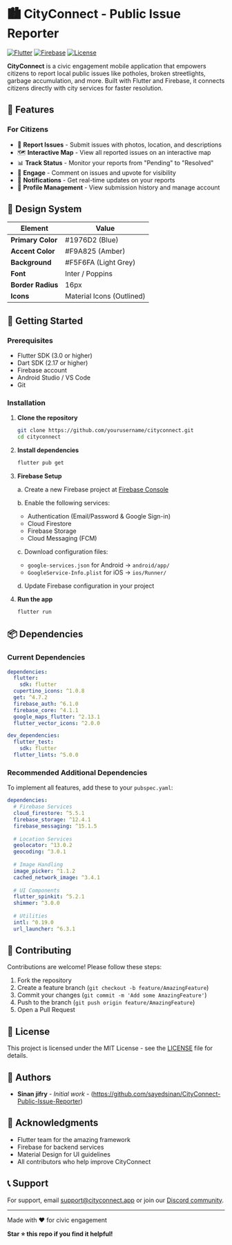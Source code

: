 # 🏙️ CityConnect - Public Issue Reporter

[![Flutter](https://img.shields.io/badge/Flutter-3.0+-02569B?logo=flutter)](https://flutter.dev)
[![Firebase](https://img.shields.io/badge/Firebase-Enabled-FFCA28?logo=firebase)](https://firebase.google.com)
[![License](https://img.shields.io/badge/License-MIT-green.svg)](LICENSE)

**CityConnect** is a civic engagement mobile application that empowers citizens to report local public issues like potholes, broken streetlights, garbage accumulation, and more. Built with Flutter and Firebase, it connects citizens directly with city services for faster resolution.

## 📱 Features

### For Citizens
- 📍 **Report Issues** - Submit issues with photos, location, and descriptions
- 🗺️ **Interactive Map** - View all reported issues on an interactive map
- 📊 **Track Status** - Monitor your reports from "Pending" to "Resolved"
- 💬 **Engage** - Comment on issues and upvote for visibility
- 🔔 **Notifications** - Get real-time updates on your reports
- 👤 **Profile Management** - View submission history and manage account


## 🎨 Design System

| Element | Value |
|---------|-------|
| **Primary Color** | #1976D2 (Blue) |
| **Accent Color** | #F9A825 (Amber) |
| **Background** | #F5F6FA (Light Grey) |
| **Font** | Inter / Poppins |
| **Border Radius** | 16px |
| **Icons** | Material Icons (Outlined) |



## 🚀 Getting Started

### Prerequisites

- Flutter SDK (3.0 or higher)
- Dart SDK (2.17 or higher)
- Firebase account
- Android Studio / VS Code
- Git

### Installation

1. **Clone the repository**
   ```bash
   git clone https://github.com/yourusername/cityconnect.git
   cd cityconnect
   ```

2. **Install dependencies**
   ```bash
   flutter pub get
   ```

3. **Firebase Setup**
   
   a. Create a new Firebase project at [Firebase Console](https://console.firebase.google.com)
   
   b. Enable the following services:
      - Authentication (Email/Password & Google Sign-in)
      - Cloud Firestore
      - Firebase Storage
      - Cloud Messaging (FCM)
   
   c. Download configuration files:
      - `google-services.json` for Android → `android/app/`
      - `GoogleService-Info.plist` for iOS → `ios/Runner/`
   
   d. Update Firebase configuration in your project

4. **Run the app**
   ```bash
   flutter run
   ```

## 📦 Dependencies

### Current Dependencies
```yaml
dependencies:
  flutter:
    sdk: flutter
  cupertino_icons: ^1.0.8
  get: ^4.7.2
  firebase_auth: ^6.1.0
  firebase_core: ^4.1.1
  google_maps_flutter: ^2.13.1
  flutter_vector_icons: ^2.0.0

dev_dependencies:
  flutter_test:
    sdk: flutter
  flutter_lints: ^5.0.0
```

### Recommended Additional Dependencies
To implement all features, add these to your `pubspec.yaml`:

```yaml
dependencies:
  # Firebase Services
  cloud_firestore: ^5.5.1
  firebase_storage: ^12.4.1
  firebase_messaging: ^15.1.5
  
  # Location Services
  geolocator: ^13.0.2
  geocoding: ^3.0.1
  
  # Image Handling
  image_picker: ^1.1.2
  cached_network_image: ^3.4.1
  
  # UI Components
  flutter_spinkit: ^5.2.1
  shimmer: ^3.0.0
  
  # Utilities
  intl: ^0.19.0
  url_launcher: ^6.3.1
```



## 🤝 Contributing

Contributions are welcome! Please follow these steps:

1. Fork the repository
2. Create a feature branch (`git checkout -b feature/AmazingFeature`)
3. Commit your changes (`git commit -m 'Add some AmazingFeature'`)
4. Push to the branch (`git push origin feature/AmazingFeature`)
5. Open a Pull Request

## 📄 License

This project is licensed under the MIT License - see the [LICENSE](LICENSE) file for details.

## 👥 Authors

- **Sinan jifry** - *Initial work* - (https://github.com/sayedsinan/CityConnect-Public-Issue-Reporter)

## 🙏 Acknowledgments

- Flutter team for the amazing framework
- Firebase for backend services
- Material Design for UI guidelines
- All contributors who help improve CityConnect

## 📞 Support

For support, email support@cityconnect.app or join our [Discord community](https://discord.gg/cityconnect).


---

Made with ❤️ for civic engagement

**Star ⭐ this repo if you find it helpful!**